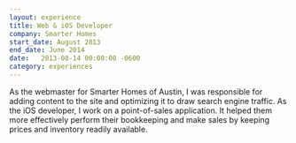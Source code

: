 ```yaml
---
layout: experience
title: Web & iOS Developer
company: Smarter Homes
start_date: August 2013
end_date: June 2014
date:   2013-08-14 00:00:00 -0600
category: experiences
---
```

As the webmaster for Smarter Homes of Austin, I was responsible for adding content to the site and optimizing it to draw search engine traffic. As the iOS developer, I work on a point-of-sales application. It helped them more effectively perform their bookkeeping and make sales by keeping prices and inventory readily available.